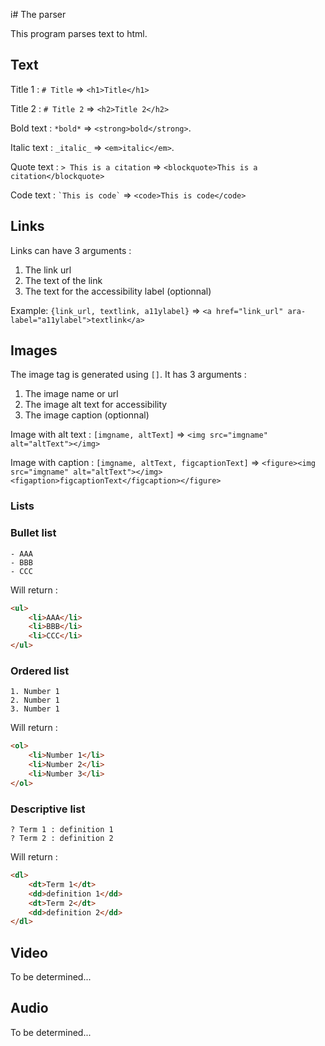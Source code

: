 i# The parser

This program parses text to html.

## Text

Title 1 : `# Title`  => `<h1>Title</h1>`

Title 2 : `# Title 2`  => `<h2>Title 2</h2>`

Bold text : `*bold*` => `<strong>bold</strong>`.

Italic text : `_italic_` => `<em>italic</em>`.

Quote text : `> This is a citation` => `<blockquote>This is a citation</blockquote>`

Code text : ``` `This is code` ``` => ` <code>This is code</code> `

## Links

Links can have 3 arguments : 

1. The link url
2. The text of the link
3. The text for the accessibility label (optionnal)

Example: `{link_url, textlink, a11ylabel}` => `<a href="link_url" ara-label="a11ylabel">textlink</a>`

## Images

The image tag is generated using `[]`. It has 3 arguments :

1. The image name or url
2. The image alt text for accessibility
3. The image caption (optionnal)

Image with alt text : `[imgname, altText]` => `<img src="imgname" alt="altText"></img>`

Image with caption : `[imgname, altText, figcaptionText]` => `<figure><img src="imgname" alt="altText"></img><figaption>figcaptionText</figcaption></figure>`

### Lists

### Bullet list

```
- AAA
- BBB
- CCC
```

Will return :

```html
<ul>
    <li>AAA</li>
    <li>BBB</li>
    <li>CCC</li>
</ul>
```

### Ordered list

```
1. Number 1
2. Number 1
3. Number 1
```

Will return :

```html
<ol>
    <li>Number 1</li>
    <li>Number 2</li>
    <li>Number 3</li>
</ol>
```


### Descriptive list

```
? Term 1 : definition 1
? Term 2 : definition 2
```

Will return :

```html
<dl>
    <dt>Term 1</dt>
    <dd>definition 1</dd>
    <dt>Term 2</dt>
    <dd>definition 2</dd>
</dl> 
```

## Video

To be determined...

## Audio

To be determined...